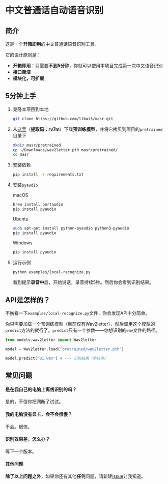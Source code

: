 # 中文普通话自动语音识别

## 简介

这是一个**开箱即用**的中文普通话语音识别工具。

它的设计原则是：

* **开箱即用**：只需要**不到5分钟**，你就可以使用本项目完成第一次中文语音识别
* **接口简洁**
* **模块化，可扩展**

## 5分钟上手

1. 克隆本项目到本地

   ```sh
   git clone https://github.com/libai3/masr.git
   ```

2. 从[这里](https://pan.baidu.com/s/15Up5wxQ6zeitsrqbpovImg)（**提取码：rv7m**）下载**预训练模型**，并将它拷贝到项目的`pretrained`目录下

   ```sh
   mkdir masr/pretrained
   cp ~/Downloads/wav2letter.pth masr/pretrained/
   cd masr
   ```

3. 安装依赖

   ```sh
   pip install -r requirements.txt
   ```

4. 安装`pyaudio`

   macOS

   ```sh
   brew install portaudio
   pip install pyaudio
   ```

   Ubuntu

   ```sh
   sudo apt-get install python-pyaudio python3-pyaudio
   pip install pyaudio
   ```

   Windows

   ```sh
   pip install pyaudio
   ```

5. 运行示例

   ```sh
   python examples/local-recognize.py
   ```

   看到提示**录音中**后，开始说话，录音持续5秒。然后你会看到识别结果。

## API是怎样的？

不妨看一下`examples/local-recognize.py`文件，你会发现API十分简单。

你只需要加载一个预训练模型（目前仅有Wav2letter），然后调用这个模型的`predict`方法的就行了。`predict`只有一个参数——你想识别的`wav`文件的路径。

```python
from models.wav2letter import Wav2letter

model = Wav2letter.load("pretrained/wav2letter.pth")

model.predict("01.wav") # --> 识别结果（字符串）
```

## 常见问题

#### 是在我自己的电脑上离线识别的吗？

是的，不信你把网断了试试。

#### 我的电脑没有显卡，会不会很慢？

不会。很快。

#### 识别效果差，怎么办？

等下一个版本。

#### 其他问题

**除了以上问题之外**，如果你还有其他**任何**问题，请新建[issue](https://github.com/libai3/masr/issues/new)让我知道。


